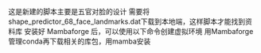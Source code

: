 <!--
 * @Author: twjohnsontsai twjohnsontsai@icloud.com
 * @Date: 2023-04-01 10:08:32
 * @LastEditors: twjohnsontsai twjohnsontsai@icloud.com
 * @LastEditTime: 2023-04-05 15:01:57
 * @FilePath: /talk/README.md
 * @Description: 这是默认设置,请设置`customMade`, 打开koroFileHeader查看配置 进行设置: https://github.com/OBKoro1/koro1FileHeader/wiki/%E9%85%8D%E7%BD%AE
-->
这是新建的脚本主要是五官对脸的设计
需要将shape_predictor_68_face_landmarks.dat下载到本地端，这样脚本才能找到资料库
安装好 Mambaforge 后，可以使用以下命令创建虚拟环境
用Mambaforge管理conda再下载相关的库包，用mamba安装